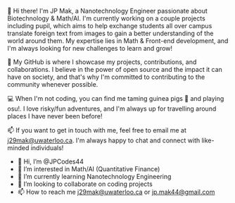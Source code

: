👋 Hi there! I'm JP Mak, a Nanotechnology Engineer passionate about Biotechnology & Math/AI. I'm currently working on a couple projects including pupil, which aims to help exchange students all over campus translate foreign text from images to gain a better understanding of the world around them. My expertise lies in Math & Front-end development, and I'm always looking for new challenges to learn and grow!

🌟 My GitHub is where I showcase my projects, contributions, and collaborations. I believe in the power of open source and the impact it can have on society, and that's why I'm committed to contributing to the community whenever possible. 

💻 When I'm not coding, you can find me taming guinea pigs 🐹 and playing osu!. I love risky/fun adventures, and I'm always up for travelling around places I have never been before!

📫 If you want to get in touch with me, feel free to email me at j29mak@uwaterloo.ca. I'm always happy to chat and connect with like-minded individuals!

- 👋 Hi, I’m @JPCodes44
- 👀 I’m interested in Math/AI (Quantitative Finance)
- 🌱 I’m currently learning Nanotechnology Engineering
- 💞️ I’m looking to collaborate on coding projects
- 📫 How to reach me j29mak@uwaterloo.ca or jp.mak44@gmail.com

<!---
JPCodes44/JPCodes44 is a ✨ special ✨ repository because its `README.md` (this file) appears on your GitHub profile.
You can click the Preview link to take a look at your changes.
--->
